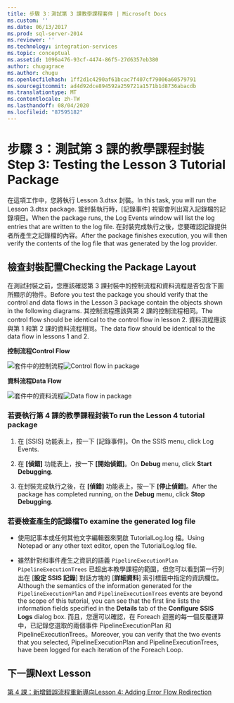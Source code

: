 ```yaml
---
title: 步驟 3：測試第 3 課教學課程套件 | Microsoft Docs
ms.custom: ''
ms.date: 06/13/2017
ms.prod: sql-server-2014
ms.reviewer: ''
ms.technology: integration-services
ms.topic: conceptual
ms.assetid: 1096a476-93cf-4474-86f5-27d6357eb380
author: chugugrace
ms.author: chugu
ms.openlocfilehash: 1ff2d1c4290af61bcac7f407cf79006a60579791
ms.sourcegitcommit: ad4d92dce894592a259721a1571b1d8736abacdb
ms.translationtype: MT
ms.contentlocale: zh-TW
ms.lasthandoff: 08/04/2020
ms.locfileid: "87595182"
---
```

# <a name="step-3-testing-the-lesson-3-tutorial-package"></a><span data-ttu-id="bde5b-102">步驟 3：測試第 3 課的教學課程封裝</span><span class="sxs-lookup"><span data-stu-id="bde5b-102">Step 3: Testing the Lesson 3 Tutorial Package</span></span>
  <span data-ttu-id="bde5b-103">在這項工作中，您將執行 Lesson 3.dtsx 封裝。</span><span class="sxs-lookup"><span data-stu-id="bde5b-103">In this task, you will run the Lesson 3.dtsx package.</span></span> <span data-ttu-id="bde5b-104">當封裝執行時，[記錄事件] 視窗會列出寫入記錄檔的記錄項目。</span><span class="sxs-lookup"><span data-stu-id="bde5b-104">When the package runs, the Log Events window will list the log entries that are written to the log file.</span></span> <span data-ttu-id="bde5b-105">在封裝完成執行之後，您要確認記錄提供者所產生之記錄檔的內容。</span><span class="sxs-lookup"><span data-stu-id="bde5b-105">After the package finishes execution, you will then verify the contents of the log file that was generated by the log provider.</span></span>  
  
## <a name="checking-the-package-layout"></a><span data-ttu-id="bde5b-106">檢查封裝配置</span><span class="sxs-lookup"><span data-stu-id="bde5b-106">Checking the Package Layout</span></span>  
 <span data-ttu-id="bde5b-107">在測試封裝之前，您應該確認第 3 課封裝中的控制流程和資料流程是否包含下圖所顯示的物件。</span><span class="sxs-lookup"><span data-stu-id="bde5b-107">Before you test the package you should verify that the control and data flows in the Lesson 3 package contain the objects shown in the following diagrams.</span></span> <span data-ttu-id="bde5b-108">其控制流程應該與第 2 課的控制流程相同。</span><span class="sxs-lookup"><span data-stu-id="bde5b-108">The control flow should be identical to the control flow in lesson 2.</span></span> <span data-ttu-id="bde5b-109">資料流程應該與第 1 和第 2 課的資料流程相同。</span><span class="sxs-lookup"><span data-stu-id="bde5b-109">The data flow should be identical to the data flow in lessons 1 and 2.</span></span>  
  
 <span data-ttu-id="bde5b-110">**控制流程**</span><span class="sxs-lookup"><span data-stu-id="bde5b-110">**Control Flow**</span></span>  
  
 <span data-ttu-id="bde5b-111">![套件中的控制流程](../../2014/tutorials/media/task4lesson2control.gif "套件中的控制流程")</span><span class="sxs-lookup"><span data-stu-id="bde5b-111">![Control flow in package](../../2014/tutorials/media/task4lesson2control.gif "Control flow in package")</span></span>  
  
 <span data-ttu-id="bde5b-112">**資料流程**</span><span class="sxs-lookup"><span data-stu-id="bde5b-112">**Data Flow**</span></span>  
  
 <span data-ttu-id="bde5b-113">![套件中的資料流程](../../2014/tutorials/media/task9lesson1data.gif "套件中的資料流程")</span><span class="sxs-lookup"><span data-stu-id="bde5b-113">![Data flow in package](../../2014/tutorials/media/task9lesson1data.gif "Data flow in package")</span></span>  
  
### <a name="to-run-the-lesson-4-tutorial-package"></a><span data-ttu-id="bde5b-114">若要執行第 4 課的教學課程封裝</span><span class="sxs-lookup"><span data-stu-id="bde5b-114">To run the Lesson 4 tutorial package</span></span>  
  
1.  <span data-ttu-id="bde5b-115">在 [SSIS] 功能表上，按一下 [記錄事件]。</span><span class="sxs-lookup"><span data-stu-id="bde5b-115">On the SSIS menu, click Log Events.</span></span>  
  
2.  <span data-ttu-id="bde5b-116">在 **[偵錯]** 功能表上，按一下 **[開始偵錯]**。</span><span class="sxs-lookup"><span data-stu-id="bde5b-116">On **Debug** menu, click **Start Debugging**.</span></span>  
  
3.  <span data-ttu-id="bde5b-117">在封裝完成執行之後，在 **[偵錯]** 功能表上，按一下 **[停止偵錯]**。</span><span class="sxs-lookup"><span data-stu-id="bde5b-117">After the package has completed running, on the **Debug** menu, click **Stop Debugging**.</span></span>  
  
### <a name="to-examine-the-generated-log-file"></a><span data-ttu-id="bde5b-118">若要檢查產生的記錄檔</span><span class="sxs-lookup"><span data-stu-id="bde5b-118">To examine the generated log file</span></span>  
  
-   <span data-ttu-id="bde5b-119">使用記事本或任何其他文字編輯器來開啟 TutorialLog.log 檔。</span><span class="sxs-lookup"><span data-stu-id="bde5b-119">Using Notepad or any other text editor, open the TutorialLog.log file.</span></span>  
  
-   <span data-ttu-id="bde5b-120">雖然針對和事件產生之資訊的語義 `PipelineExecutionPlan` `PipelineExecutionTrees` 已超出本教學課程的範圍，但您可以看到第一行列出在 [**設定 SSIS 記錄**] 對話方塊的 [**詳細資料**] 索引標籤中指定的資訊欄位。</span><span class="sxs-lookup"><span data-stu-id="bde5b-120">Although the semantics of the information generated for the `PipelineExecutionPlan` and `PipelineExecutionTrees` events are beyond the scope of this tutorial, you can see that the first line lists the information fields specified in the **Details** tab of the **Configure SSIS Logs** dialog box.</span></span> <span data-ttu-id="bde5b-121">而且，您還可以確認，在 Foreach 迴圈的每一個反覆運算中，已記錄您選取的兩個事件 PipelineExecutionPlan 和 PipelineExecutionTrees。</span><span class="sxs-lookup"><span data-stu-id="bde5b-121">Moreover, you can verify that the two events that you selected, PipelineExecutionPlan and PipelineExecutionTrees, have been logged for each iteration of the Foreach Loop.</span></span>  
  
## <a name="next-lesson"></a><span data-ttu-id="bde5b-122">下一課</span><span class="sxs-lookup"><span data-stu-id="bde5b-122">Next Lesson</span></span>  
 [<span data-ttu-id="bde5b-123">第 4 課：新增錯誤流程重新導向</span><span class="sxs-lookup"><span data-stu-id="bde5b-123">Lesson 4: Adding Error Flow Redirection</span></span>](../integration-services/lesson-4-add-error-flow-redirection-with-ssis.md)  
  
  
